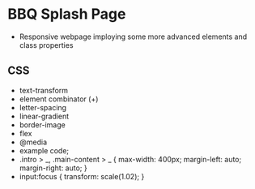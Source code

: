 # BBQ Splash Page

- Responsive webpage imploying some more advanced elements and class properties

## CSS

- text-transform
- element combinator (+)
- letter-spacing
- linear-gradient
- border-image
- flex
- @media
- example code;
- .intro > _,
  .main-content > _ {
  max-width: 400px;
  margin-left: auto;
  margin-right: auto;
  }
- input:focus {
  transform: scale(1.02);
  }
